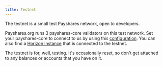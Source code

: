 ```yaml
---
title: Testnet
---
```


The testnet is a small test Payshares network, open to developers.

Payshares.org runs 3 payshares-core validators on this test network. Set your payshares-core to connect to us by using this [configuration](https://github.com/payshares/payshares-core/blob/master/docs/payshares-core_testnet.cfg). You can also find a [Horizon instance](https://horizon-testnet.payshares.org/) that is connected to the testnet.

The testnet is for, well, testing. It's occasionally reset, so don't get attached to any balances or accounts that you have on it.
